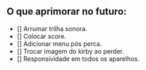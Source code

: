 ## O que aprimorar no futuro:
- [] Arrumar trilha sonora.
- [] Colocar score.
- [] Adicionar menu pós perca.
- [] Trocar imagem do kirby ao perder.
- [] Responsividade em todos os aparelhos.
